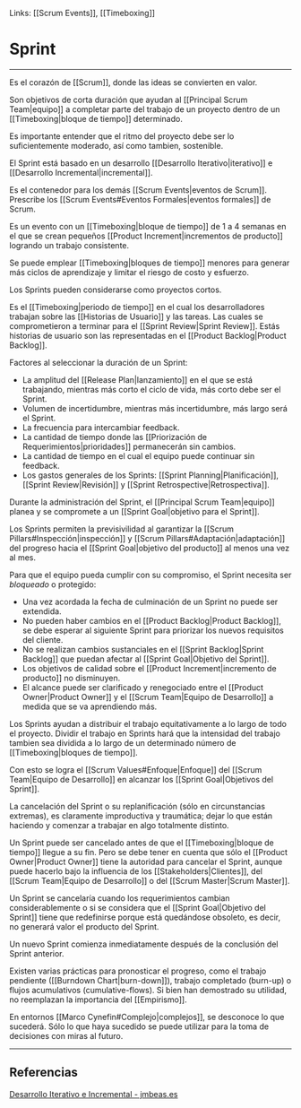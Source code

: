 Links: [[Scrum Events]], [[Timeboxing]]

# Sprint
---

Es el corazón de [[Scrum]], donde las ideas se convierten en valor.

Son objetivos de corta duración que ayudan al [[Principal Scrum Team|equipo]] a completar parte del trabajo de un proyecto dentro de un [[Timeboxing|bloque de tiempo]] determinado.

Es importante entender que el ritmo del proyecto debe ser lo suficientemente moderado, así como tambien, sostenible.

El Sprint está basado en un desarrollo [[Desarrollo Iterativo|iterativo]] e [[Desarrollo Incremental|incremental]].

Es el contenedor para los demás [[Scrum Events|eventos de Scrum]]. Prescribe los [[Scrum Events#Eventos Formales|eventos formales]] de Scrum.

Es un evento con un [[Timeboxing|bloque de tiempo]] de 1 a 4 semanas en el que se crean pequeños [[Product Increment|incrementos de producto]] logrando un trabajo consistente.

Se puede emplear [[Timeboxing|bloques de tiempo]] menores para generar más ciclos de aprendizaje y limitar el riesgo de costo y esfuerzo.

Los Sprints pueden considerarse como proyectos cortos.

Es el [[Timeboxing|periodo de tiempo]] en el cual los desarrolladores trabajan sobre las [[Historias de Usuario]] y las tareas. Las cuales se comprometieron a terminar para el [[Sprint Review|Sprint Review]]. Estás historias de usuario son las representadas en el [[Product Backlog|Product Backlog]].

Factores al seleccionar la duración de un Sprint:
- La amplitud del [[Release Plan|lanzamiento]] en el que se está trabajando, mientras más corto el ciclo de vida, más corto debe ser el Sprint.
- Volumen de incertidumbre, mientras más incertidumbre, más largo será el Sprint.
- La frecuencia para intercambiar feedback.
- La cantidad de tiempo donde las [[Priorización de Requerimientos|prioridades]] permanecerán sin cambios.
- La cantidad de tiempo en el cual el equipo puede continuar sin feedback.
- Los gastos generales de los Sprints: [[Sprint Planning|Planificación]], [[Sprint Review|Revisión]] y [[Sprint Retrospective|Retrospectiva]].

Durante la administración del Sprint, el [[Principal Scrum Team|equipo]] planea y se compromete a un [[Sprint Goal|objetivo para el Sprint]].

Los Sprints permiten la previsivilidad al garantizar la [[Scrum Pillars#Inspección|inspección]] y [[Scrum Pillars#Adaptación|adaptación]] del progreso hacia el [[Sprint Goal|objetivo del producto]] al menos una vez al mes.

Para que el equipo pueda cumplir con su compromiso, el Sprint necesita ser *bloqueado* o protegido:
- Una vez acordada la fecha de culminación de un Sprint no puede ser extendida.
- No pueden haber cambios en el [[Product Backlog|Product Backlog]], se debe esperar al siguiente Sprint para priorizar los nuevos requisitos del cliente.
- No se realizan cambios sustanciales en el [[Sprint Backlog|Sprint Backlog]] que puedan afectar al [[Sprint Goal|Objetivo del Sprint]].
- Los objetivos de calidad sobre el [[Product Increment|incremento de producto]] no disminuyen.
- El alcance puede ser clarificado y renegociado entre el [[Product Owner|Product Owner]] y el [[Scrum Team|Equipo de Desarrollo]] a medida que se va aprendiendo más.

Los Sprints ayudan a distribuir el trabajo equitativamente a lo largo de todo el proyecto. Dividir el trabajo en Sprints hará que la intensidad del trabajo tambien sea dividida a lo largo de un determinado número de [[Timeboxing|bloques de tiempo]].

Con esto se logra el [[Scrum Values#Enfoque|Enfoque]] del [[Scrum Team|Equipo de Desarrollo]] en alcanzar los [[Sprint Goal|Objetivos del Sprint]].

La cancelación del Sprint o su replanificación (sólo en circunstancias extremas), es claramente improductiva y traumática; dejar lo que están haciendo y comenzar a trabajar en algo totalmente distinto.

Un Sprint puede ser cancelado antes de que el [[Timeboxing|bloque de tiempo]] llegue a su fin. Pero se debe tener en cuenta que sólo el [[Product Owner|Product Owner]] tiene la autoridad para cancelar el Sprint, aunque puede hacerlo bajo la influencia de los [[Stakeholders|Clientes]], del [[Scrum Team|Equipo de Desarrollo]] o del [[Scrum Master|Scrum Master]].

Un Sprint se cancelaría cuando los requerimientos cambian considerablemente o si se considera que el [[Sprint Goal|Objetivo del Sprint]] tiene que redefinirse porque está quedándose obsoleto, es decir, no generará valor el producto del Sprint.

Un nuevo Sprint comienza inmediatamente después de la conclusión del Sprint anterior.

Existen varias prácticas para pronosticar el progreso, como el trabajo pendiente ([[Burndown Chart|burn-down]]), trabajo completado (burn-up) o flujos acumulativos (cumulative-flows). Si bien han demostrado su utilidad, no reemplazan la importancia del [[Empirismo]].

En entornos [[Marco Cynefin#Complejo|complejos]], se desconoce lo que sucederá. Sólo lo que haya sucedido se puede utilizar para la toma de decisiones con miras al futuro.

---

## Referencias
[Desarrollo Iterativo e Incremental - jmbeas.es](https://blog.jmbeas.es/2019/09/22/desarrollo-iterativo-e-incremental/)

